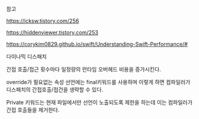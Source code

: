 참고 

https://icksw.tistory.com/256

https://hiddenviewer.tistory.com/253

https://corykim0829.github.io/swift/Understanding-Swift-Performance/#



다이나믹 디스패치 

간접 호출/접근 횟수마다 일정량의 런타임 오버헤드 비용을 증가시킨다. 



override가 필요없는 속성 선언에는 final키워드를 사용하며 이렇게 하면 컴파일러가 디스패치의 간접호출/접건을 생략할 수 있다. 



Private 키워드는 현재 파일에서만 선언이 노출되도록 제한을 하는데 이는 컴파일러가 간접 호출들을 제거한다. 